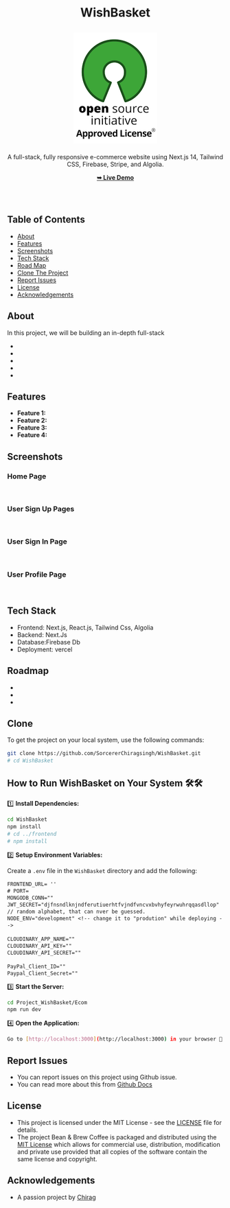 <h1 align="center">WishBasket</h1>

<div align="center">

<h2 align="center">
  <a href="LICENSE">
    <img src="https://github.com/SorcererChiragsingh/WishBasket/blob/main/Images/MIT%20License.png" alt="MIT License" />
  </a>
</h2>

<p> 
A full-stack, fully responsive e-commerce website using Next.js 14, Tailwind CSS, Firebase, Stripe, and Algolia.
</p>

<a href="" target="_blank"><strong>➥ Live Demo</strong></a>

</div> <br/><br/>

## Table of Contents

- [About](#about)
- [Features](#features)
- [Screenshots](#screenshots)
- [Tech Stack](#tech-stack)
- [Road Map](#roadmap)
- [Clone The Project](#clone)
- [Report Issues](#report-issues)
- [License](#license)
- [Acknowledgements](#acknowledgements)

## About

In this project, we will be building an in-depth full-stack 



- 

- 

- 

- 

- 



## Features

- **Feature 1:** 
- **Feature 2:** 
- **Feature 3:** 
- **Feature 4:** 

## Screenshots

### Home Page
![]()

### User Sign Up Pages
![]()

### User Sign In Page
![]()

### User Profile Page
![]()



## Tech Stack

- Frontend: Next.js, React.js, Tailwind Css, Algolia  
- Backend: Next.Js
- Database:Firebase Db
- Deployment: vercel


## Roadmap

 - 
 - 
 - 

## Clone

To get the project on your local system, use the following commands:

```bash
git clone https://github.com/SorcererChiragsingh/WishBasket.git
# cd WishBasket
```

## How to Run WishBasket on Your System 🛠🛠

1️⃣ **Install Dependencies:**

```bash
cd WishBasket
npm install
# cd ../frontend
# npm install
```

2️⃣ **Setup Environment Variables:**

Create a `.env` file in the `WishBasket` directory and add the following:

```env
FRONTEND_URL= ''
# PORT=
MONGODB_CONN=""
JWT_SECRET="djfnsndlknjndferutiuerhtfvjndfvncvxbvhyfeyrwuhrqqasdllop" // random alphabet, that can nver be guessed.
NODE_ENV="development" <!-- change it to "prodution" while deploying -->

CLOUDINARY_APP_NAME=""
CLOUDINARY_API_KEY=""
CLOUDINARY_API_SECRET=""

PayPal_Client_ID=""
Paypal_Client_Secret=""
```

<!-- Create a `.env` file in the `client` directory and add the following:

```env
PORT=3000
VITE_API_BASE_URL=""
VITE_FIREBASE_API=""
``` -->

3️⃣ **Start the Server:**

```bash
cd Project_WishBasket/Ecom
npm run dev
```

<!-- 4️⃣ **Start the Frontend Server:**5️⃣

```bash
cd ../frontend
npm run dev
``` -->

4️⃣ **Open the Application:**

```bash
Go to [http://localhost:3000](http://localhost:3000) in your browser 🚀
```

 ## Report Issues
- You can report issues on this project using Github issue.
- You can read more about this from [Github Docs](https://docs.github.com/en/issues/tracking-your-work-with-issues/creating-an-issue)

## License

- This project is licensed under the MIT License - see the [LICENSE](https://github.com/SorcererChiragsingh/WishBasket?tab=MIT-1-ov-file) file for details.
- The project Bean & Brew Coffee is packaged and distributed using the [MIT License](https://choosealicense.com/licenses/mit/) which allows for commercial use, distribution, modification and private use provided that all copies of the software contain the same license and copyright.

## Acknowledgements

- A passion project by [Chirag](www.linkedin.com/in/chirag-singh-148993279)
